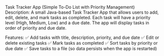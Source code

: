Task Tracker App (Simple To-Do List with Priority Management)
Description:
A small Java-based Task Tracker App that allows users to add, edit, delete, and mark tasks as completed. Each task will have a priority level (High, Medium, Low) and a due date. The app will display tasks in order of priority and due date.

Features:
✅ Add tasks with title, description, priority, and due date
✅ Edit or delete existing tasks
✅ Mark tasks as completed
✅ Sort tasks by priority or due date
✅ Save tasks to a file (so data persists when the app is restarted)
